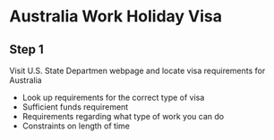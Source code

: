 # Australia Work Holiday Visa

## Step 1 ##
Visit U.S. State Departmen webpage and locate visa requirements for Australia
- Look up requirements for the correct type of visa
- Sufficient funds requirement
- Requirements regarding what type of work you can do
- Constraints on length of time

